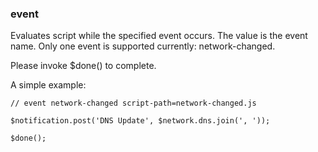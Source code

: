 ### event

Evaluates script while the specified event occurs. The value is the event name. Only one event is supported currently: network-changed.

Please invoke $done() to complete.

A simple example:

```
// event network-changed script-path=network-changed.js

$notification.post('DNS Update', $network.dns.join(', '));

$done();
```

